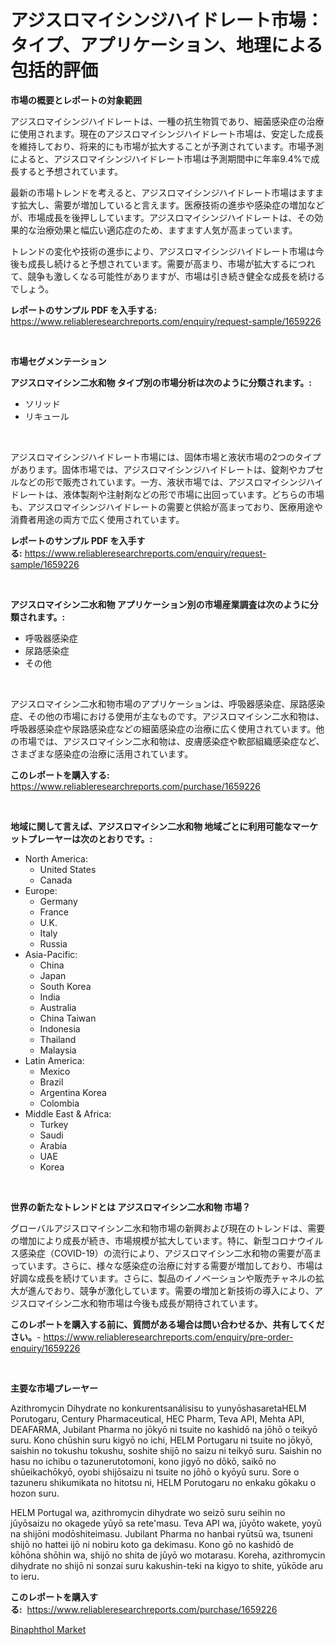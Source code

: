 <p><h1>アジスロマイシンジハイドレート市場：タイプ、アプリケーション、地理による包括的評価</h1></p><p><strong>市場の概要とレポートの対象範囲</strong></p>
<p><p>アジスロマイシンジハイドレートは、一種の抗生物質であり、細菌感染症の治療に使用されます。現在のアジスロマイシンジハイドレート市場は、安定した成長を維持しており、将来的にも市場が拡大することが予測されています。市場予測によると、アジスロマイシンジハイドレート市場は予測期間中に年率9.4%で成長すると予想されています。</p><p>最新の市場トレンドを考えると、アジスロマイシンジハイドレート市場はますます拡大し、需要が増加していると言えます。医療技術の進歩や感染症の増加などが、市場成長を後押ししています。アジスロマイシンジハイドレートは、その効果的な治療効果と幅広い適応症のため、ますます人気が高まっています。</p><p>トレンドの変化や技術の進歩により、アジスロマイシンジハイドレート市場は今後も成長し続けると予想されています。需要が高まり、市場が拡大するにつれて、競争も激しくなる可能性がありますが、市場は引き続き健全な成長を続けるでしょう。</p></p>
<p><strong>レポートのサンプル PDF を入手する:</strong> <a href="https://www.reliableresearchreports.com/enquiry/request-sample/1659226">https://www.reliableresearchreports.com/enquiry/request-sample/1659226</a></p>
<p>&nbsp;</p>
<p><strong>市場セグメンテーション</strong></p>
<p><strong>アジスロマイシン二水和物 タイプ別の市場分析は次のように分類されます。:</strong></p>
<p><ul><li>ソリッド</li><li>リキュール</li></ul></p>
<p>&nbsp;</p>
<p><p>アジスロマイシンジハイドレート市場には、固体市場と液状市場の2つのタイプがあります。固体市場では、アジスロマイシンジハイドレートは、錠剤やカプセルなどの形で販売されています。一方、液状市場では、アジスロマイシンジハイドレートは、液体製剤や注射剤などの形で市場に出回っています。どちらの市場も、アジスロマイシンジハイドレートの需要と供給が高まっており、医療用途や消費者用途の両方で広く使用されています。</p></p>
<p><strong>レポートのサンプル PDF を入手する:</strong>&nbsp;<a href="https://www.reliableresearchreports.com/enquiry/request-sample/1659226">https://www.reliableresearchreports.com/enquiry/request-sample/1659226</a></p>
<p>&nbsp;</p>
<p><strong> アジスロマイシン二水和物 アプリケーション別の市場産業調査は次のように分類されます。:</strong></p>
<p><ul><li>呼吸器感染症</li><li>尿路感染症</li><li>その他</li></ul></p>
<p>&nbsp;</p>
<p><p>アジスロマイシン二水和物市場のアプリケーションは、呼吸器感染症、尿路感染症、その他の市場における使用が主なものです。アジスロマイシン二水和物は、呼吸器感染症や尿路感染症などの細菌感染症の治療に広く使用されています。他の市場では、アジスロマイシン二水和物は、皮膚感染症や軟部組織感染症など、さまざまな感染症の治療に活用されています。</p></p>
<p><strong>このレポートを購入する:</strong>&nbsp; <a href="https://www.reliableresearchreports.com/purchase/1659226">https://www.reliableresearchreports.com/purchase/1659226</a></p>
<p>&nbsp;</p>
<p><strong>地域に関して言えば、アジスロマイシン二水和物 地域ごとに利用可能なマーケットプレーヤーは次のとおりです。:</strong></p>
<p><ul>
    <li>
        North America:
        <ul>
            <li>United States</li>
            <li>Canada</li>
        </ul>
    </li>
    <li>
        Europe:
        <ul>
            <li>Germany</li>
            <li>France</li>
            <li>U.K.</li>
            <li>Italy</li>
            <li>Russia</li>
        </ul>
    </li>
    <li>
        Asia-Pacific:
        <ul>
            <li>China</li>
            <li>Japan</li>
            <li>South Korea</li>
            <li>India</li>
            <li>Australia</li>
            <li>China Taiwan</li>
            <li>Indonesia</li>
            <li>Thailand</li>
            <li>Malaysia</li>
        </ul>
    </li>
    <li>
        Latin America:
        <ul>
            <li>Mexico</li>
            <li>Brazil</li>
            <li>Argentina Korea</li>
            <li>Colombia</li>
        </ul>
    </li>
    <li>
        Middle East & Africa:
        <ul>
            <li>Turkey</li>
            <li>Saudi</li>
            <li>Arabia</li>
            <li>UAE</li>
            <li>Korea</li>
        </ul>
    </li>
    </ul></p>
<p>&nbsp;</p>
<p><strong>世界の新たなトレンドとは アジスロマイシン二水和物 市場？</strong></p>
<p><p>グローバルアジスロマイシン二水和物市場の新興および現在のトレンドは、需要の増加により成長が続き、市場規模が拡大しています。特に、新型コロナウイルス感染症（COVID-19）の流行により、アジスロマイシン二水和物の需要が高まっています。さらに、様々な感染症の治療に対する需要が増加しており、市場は好調な成長を続けています。さらに、製品のイノベーションや販売チャネルの拡大が進んでおり、競争が激化しています。需要の増加と新技術の導入により、アジスロマイシン二水和物市場は今後も成長が期待されています。</p></p>
<p><strong>このレポートを購入する前に、質問がある場合は問い合わせるか、共有してください。</strong>- <a href="https://www.reliableresearchreports.com/enquiry/pre-order-enquiry/1659226">https://www.reliableresearchreports.com/enquiry/pre-order-enquiry/1659226</a></p>
<p>&nbsp;</p>
<p><strong>主要な市場プレーヤー</strong></p>
<p><p>Azithromycin Dihydrate no konkurentsanálisisu to yunyōshasaretaHELM Porutogaru, Century Pharmaceutical, HEC Pharm, Teva API, Mehta API, DEAFARMA, Jubilant Pharma no jōkyō ni tsuite no kashidō na jōhō o teikyō suru. Kono chūshin suru kigyō no ichi, HELM Portugaru ni tsuite no jōkyō, saishin no tokushu tokushu, soshite shijō no saizu ni teikyō suru. Saishin no hasu no ichibu o tazunerutotomoni, kono jigyō no dōkō, saikō no shūeikachōkyō, oyobi shijōsaizu ni tsuite no jōhō o kyōyū suru. Sore o tazuneru shikumikata no hitotsu ni, HELM Porutogaru no enkaku gōkaku o hozon suru.</p><p>HELM Portugal wa, azithromycin dihydrate wo seizō suru seihin no jūyōsaizu no okagede yūyō sa rete'masu. Teva API wa, jūyōto wakete, yoyū na shijōni modōshiteimasu. Jubilant Pharma no hanbai ryūtsū wa, tsuneni shijō no hattei ijō ni nobiru koto ga dekimasu. Kono gō no kashidō de kōhōna shōhin wa, shijō no shita de jūyō wo motarasu. Koreha, azithromycin dihydrate no shijō ni sonzai suru kakushin-teki na kigyo to shite, yūkōde aru to ieru.</p></p>
<p><strong>このレポートを購入する:</strong>&nbsp;&nbsp;<a href="https://www.reliableresearchreports.com/purchase/1659226">https://www.reliableresearchreports.com/purchase/1659226</a></p>
<p><p><a href="https://crocus-run-b5a.notion.site/Binaphthol-Market-Research-Report-Unlocks-Analysis-on-the-Market-Financial-Status-Market-Size-and--460148c126b54f15b1c9a15a0c28cb40">Binaphthol Market</a></p></p>